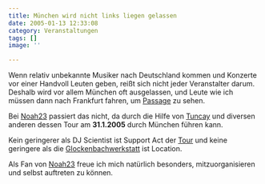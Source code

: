```yaml
---
title: München wird nicht links liegen gelassen
date: 2005-01-13 12:33:08
category: Veranstaltungen
tags: []
image: ''

---
```


Wenn relativ unbekannte Musiker nach Deutschland kommen und Konzerte vor einer Handvoll Leuten geben, reißt sich nicht jeder Veranstalter darum. Deshalb wird vor allem München oft ausgelassen, und Leute wie ich müssen dann nach Frankfurt fahren, um [Passage](http://www.misantropolis.de/home.php?ID=104) zu sehen.

Bei [Noah23](http://www.2ndrec.com) passiert das nicht, da durch die Hilfe von [Tuncay](http://www.triptownmusic.com/) und diversen anderen dessen Tour am **31.1.2005** durch München führen kann.

Kein geringerer als DJ Scientist ist Support Act der [Tour](http://www.pape-konzertbuero.de/) und keine geringere als die [Glockenbachwerkstatt](http://www.glockenbachwerkstatt.de/) ist Location.

Als Fan von [Noah23](http://www.plaguelanguage.com/) freue ich mich natürlich besonders, mitzuorganisieren und selbst auftreten zu können.
